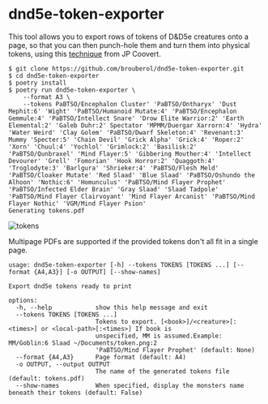 # dnd5e-token-exporter

This tool allows you to export rows of tokens of D&D5e creatures onto a page, so that you can then punch-hole them and turn them into physical tokens, using this [technique](https://www.youtube.com/watch?v=LBZPi4oKlCQ) from JP Coovert.

```console
$ git clone https://github.com/brouberol/dnd5e-token-exporter.git
$ cd dnd5e-token-exporter
$ poetry install
$ poetry run dnd5e-token-exporter \
    --format A3 \
    --tokens PaBTSO/Encephalon Cluster' 'PaBTSO/Ontharyx' 'Dust Mephit:6' 'Wight' 'PaBTSO/Humanoid Mutate:4' 'PaBTSO/Encephalon Gemmule:4' 'PaBTSO/Intellect Snare' 'Drow Elite Warrior:2' 'Earth Elemental:2' 'Galeb Duhr:2' Spectator 'MPMM/Duergar Xarrorn:4' 'Hydra' 'Water Weird' 'Clay Golem' 'PaBTSO/Dwarf Skeleton:4' 'Revenant:3' Mummy 'Specter:5' 'Chain Devil' 'Grick Alpha' 'Grick:4' 'Roper:2' 'Xorn' 'Chuul:4' 'Yochlol' 'Grimlock:2' 'Basilisk:2' 'PaBTSO/Qunbraxel' 'Mind Flayer:5' 'Gibbering Mouther:4' 'Intellect Devourer' 'Grell' 'Fomorian' 'Hook Horror:2' 'Quaggoth:4' 'Troglodyte:3' 'Barlgura' 'Shrieker:4' 'PaBTSO/Flesh Meld' 'PaBTSO/Cloaker Mutate' 'Red Slaad' 'Blue Slaad' 'PaBTSO/Oshundo the Alhoon' 'Nothic:6' 'Homunculus' 'PaBTSO/Mind Flayer Prophet'  'PaBTSO/Infected Elder Brain' 'Gray Slaad' 'Slaad Tadpole' 'PaBTSO/Mind Flayer Clairvoyant' 'Mind Flayer Arcanist' 'PaBTSO/Mind Flayer Nothic' 'VGM/Mind Flayer Psion'
Generating tokens.pdf
```

![tokens](https://s3.eu-west-3.amazonaws.com/balthazar-rouberol-blog/dnd5e-token-exporter/dnd-token-exporter.webp)

Multipage PDFs are supported if the provided tokens don't all fit in a single page.

```
usage: dnd5e-token-exporter [-h] --tokens TOKENS [TOKENS ...] [--format {A4,A3}] [-o OUTPUT] [--show-names]

Export dnd5e tokens ready to print

options:
  -h, --help            show this help message and exit
  --tokens TOKENS [TOKENS ...]
                        Tokens to export. [<book>]/<creature>[:<times>] or <local-path>[:<times>] If book is
                        unspecified, MM is assumed.Example: MM/Goblin:6 Slaad ~/Documents/token.png:2
                        'PaBTSO/Mind Flayer Prophet' (default: None)
  --format {A4,A3}      Page format (default: A4)
  -o OUTPUT, --output OUTPUT
                        The name of the generated tokens file (default: tokens.pdf)
  --show-names          When specified, display the monsters name beneath their tokens (default: False)
```
